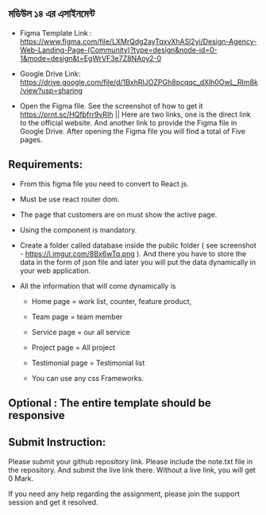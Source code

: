 


## মডিউল ১৪ এর এসাইনমেন্ট

- Figma Template Link : https://www.figma.com/file/LXMrQdg2ayTqxvXhASl2yi/Design-Agency-Web-Landing-Page-(Community)?type=design&node-id=0-1&mode=design&t=EgWrVF3e7Z8NAoy2-0

- Google Drive Link: https://drive.google.com/file/d/1BxhRIJOZPGh8pcqqc_dXlh0OwL_RIm8k/view?usp=sharing

- Open the Figma file. See the screenshot of how to get it  https://prnt.sc/HQfbfrr9vRIh  ||  Here are two links, one is the direct link to the official website. And another link to provide the Figma file in Google Drive. After opening the Figma file you will find a total of Five pages. 

## Requirements:

- From this figma file you need to convert to React js.
- Must be use react router dom.
- The page that customers are on must show the active page.
- Using the component is mandatory.
- Create a folder called database inside the public folder ( see screenshot - https://i.imgur.com/8Bx6wTq.png ). And there you have to store the data in the form of json file and later you will put the data dynamically in your web application.
- All the information that will come dynamically is 

    - Home page = work list, counter, feature product, 

    - Team page = team member

    - Service page = our all service

    - Project page = All project

    - Testimonial page = Testimonial list

    - You can use any css Frameworks.

## Optional : The entire template should be responsive

## Submit Instruction:

Please submit your github repository link. Please include the note.txt file in the repository. And submit the live link there. Without a live link, you will get 0 Mark.

If you need any help regarding the assignment, please join the support session and get it resolved.

